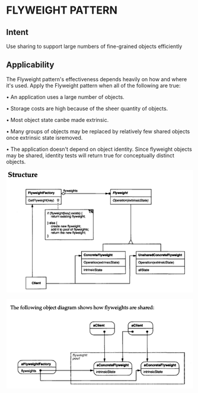 # FLYWEIGHT PATTERN

## Intent
Use sharing to support large numbers of fine-grained objects efficiently

## Applicability
The Flyweight pattern's effectiveness depends heavily on how and where it's
used. Apply the Flyweight pattern when all of the following are true:

• An application uses a large number of objects.

• Storage costs are high because of the sheer quantity of objects.

• Most object state canbe made extrinsic.

• Many groups of objects may be replaced by relatively few shared objects
once extrinsic state isremoved.

• The application doesn't depend on object identity. Since flyweight objects
may be shared, identity tests will return true for conceptually distinct objects.

![alt text](image.png)

![alt text](image-1.png)